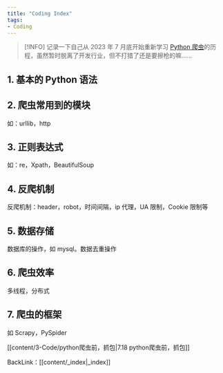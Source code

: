 ```yaml
---
title: "Coding Index"
tags:
- Coding
---
```

>[!INFO] 记录一下自己从 2023 年 7 月底开始重新学习 [Python 爬虫](https://github.com/wistbean/learn_python3_spider)的历程，虽然暂时脱离了开发行业，但不打猎了还是要擦枪的嘛……

## 1. 基本的 Python 语法
## 2. 爬虫常用到的模块
如：urllib，http
## 3. 正则表达式
如：re，Xpath，BeautifulSoup
## 4. 反爬机制
反爬机制：header，robot，时间间隔，ip 代理，UA 限制，Cookie 限制等
## 5. 数据存储
数据库的操作，如 mysql。数据去重操作
## 6. 爬虫效率
多线程，分布式
## 7. 爬虫的框架
如 Scrapy，PySpider

[[content/3-Code/python爬虫前，抓包|7.18 python爬虫前，抓包]]

BackLink：[[content/_index|_index]]
